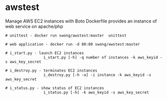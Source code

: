 # awstest
Manage AWS EC2 instances with Boto
Dockerfile provides an instance of web service on apache/php 

	# unittest - docker run swong/awstest:master  unittest

	# web application - docker run -d 80:80 swong/awstest:master

	# i_start.py - launch EC2 instances
		             i_start.py [-h] -q number of instances -k aws_keyid -s aws_key_secret

	# i_destroy.py - terminates EC2 instances
		             i_destroy.py [-h -a] -i instance -k aws_keyid -s aws_key_secret

	# i_status.py - show status of EC2 instances
		             i_status.py [-h] -k aws_keyid -s aws_key_secret


